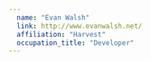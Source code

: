 ```yaml
---
  name: "Evan Walsh"
  link: http://www.evanwalsh.net/
  affiliation: "Harvest"
  occupation_title: "Developer"
---
```

